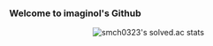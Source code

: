 ### Welcome to imaginol's Github
<!--
**imaginol/imaginol** is a ✨ _special_ ✨ repository because its `README.md` (this file) appears on your GitHub profile.

Here are some ideas to get you started:

- 🔭 I’m currently working on ...
- 🌱 I’m currently learning ...
- 👯 I’m looking to collaborate on ...
- 🤔 I’m looking for help with ...
- 💬 Ask me about ...
- 📫 How to reach me: ...
- 😄 Pronouns: ...
- ⚡ Fun fact: ...
-->


  <div align=center>

  ![smch0323's solved.ac stats](https://github-readme-solvedac.hyp3rflow.vercel.app/api/?handle=smch0323) 
  
  </div>
